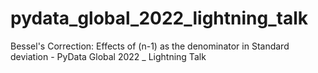 # pydata_global_2022_lightning_talk
Bessel's Correction: Effects of (n-1) as the denominator in Standard deviation - PyData Global 2022 _ Lightning Talk

